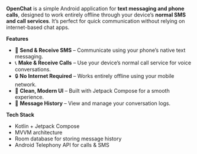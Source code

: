 **OpenChat** is a simple Android application for **text messaging and phone calls**, designed to work entirely offline through your device’s **normal SMS and call services**. It’s perfect for quick communication without relying on internet-based chat apps.

**Features**

* 📩 **Send & Receive SMS** – Communicate using your phone’s native text messaging.
* 📞 **Make & Receive Calls** – Use your device’s normal call service for voice conversations.
* 🔒 **No Internet Required** – Works entirely offline using your mobile network.
* 📱 **Clean, Modern UI** – Built with Jetpack Compose for a smooth experience.
* 📜 **Message History** – View and manage your conversation logs.

**Tech Stack**

* Kotlin + Jetpack Compose
* MVVM architecture
* Room database for storing message history
* Android Telephony API for calls & SMS
